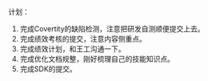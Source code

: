 计划：

1. 完成Covertity的缺陷检测，注意把研发自测顺便提交上去。
2. 完成绩效考核的提交，注意内容侧重点。
3. 完成绩效计划，和王工沟通一下。
4. 完成优化文档规整，刚好梳理自己的技能知识点。
5. 完成SDK的提交。





